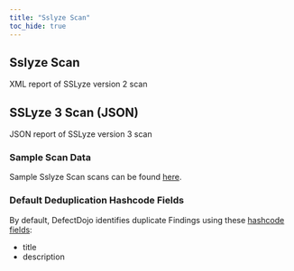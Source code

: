 ```yaml
---
title: "Sslyze Scan"
toc_hide: true
---
```

## Sslyze Scan
XML report of SSLyze version 2 scan

## SSLyze 3 Scan (JSON)
JSON report of SSLyze version 3 scan

### Sample Scan Data
Sample Sslyze Scan scans can be found [here](https://github.com/DefectDojo/django-DefectDojo/tree/master/unittests/scans/sslyze).

### Default Deduplication Hashcode Fields
By default, DefectDojo identifies duplicate Findings using these [hashcode fields](https://docs.defectdojo.com/en/working_with_findings/finding_deduplication/about_deduplication/):

- title
- description
